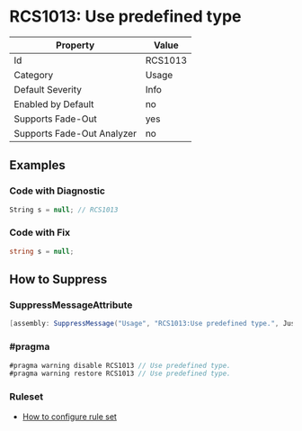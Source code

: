 # RCS1013: Use predefined type

Property | Value
--- | ---
Id|RCS1013
Category|Usage
Default Severity|Info
Enabled by Default|no
Supports Fade\-Out|yes
Supports Fade\-Out Analyzer|no

## Examples

### Code with Diagnostic

```csharp
String s = null; // RCS1013
```

### Code with Fix

```csharp
string s = null;
```

## How to Suppress

### SuppressMessageAttribute

```csharp
[assembly: SuppressMessage("Usage", "RCS1013:Use predefined type.", Justification = "<Pending>")]
```

### \#pragma

```csharp
#pragma warning disable RCS1013 // Use predefined type.
#pragma warning restore RCS1013 // Use predefined type.
```

### Ruleset

* [How to configure rule set](../HowToConfigureAnalyzers.md)
